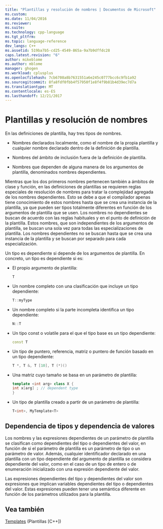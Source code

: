 ```yaml
---
title: "Plantillas y resolución de nombres | Documentos de Microsoft"
ms.custom: 
ms.date: 11/04/2016
ms.reviewer: 
ms.suite: 
ms.technology: cpp-language
ms.tgt_pltfrm: 
ms.topic: language-reference
dev_langs: C++
ms.assetid: 519ba7b5-cd25-4549-865a-9a7b9dffdc28
caps.latest.revision: "6"
author: mikeblome
ms.author: mblome
manager: ghogen
ms.workload: cplusplus
ms.openlocfilehash: 7cb6708a8b7631551a6e245c0777bcc6c9fb1a92
ms.sourcegitcommit: 8fa8fdf0fbb4f57950f1e8f4f9b81b4d39ec7d7a
ms.translationtype: MT
ms.contentlocale: es-ES
ms.lasthandoff: 12/21/2017
---
```

# <a name="templates-and-name-resolution"></a>Plantillas y resolución de nombres

En las definiciones de plantilla, hay tres tipos de nombres.  
  
-   Nombres declarados localmente, como el nombre de la propia plantilla y cualquier nombre declarado dentro de la definición de plantilla.  
  
-   Nombres del ámbito de inclusión fuera de la definición de plantilla.  
  
-   Nombres que dependen de alguna manera de los argumentos de plantilla, denominados nombres dependientes.  
  
 Mientras que los dos primeros nombres pertenecen también a ámbitos de clase y función, en las definiciones de plantillas se requieren reglas especiales de resolución de nombres para tratar la complejidad agregada de los nombres dependientes. Esto se debe a que el compilador apenas tiene conocimiento de estos nombres hasta que se crea una instancia de la plantilla, ya que pueden ser tipos totalmente diferentes en función de los argumentos de plantilla que se usen. Los nombres no dependientes se buscan de acuerdo con las reglas habituales y en el punto de definición de la plantilla. Estos nombres, que son independientes de los argumentos de plantilla, se buscan una sola vez para todas las especializaciones de plantilla. Los nombres dependientes no se buscan hasta que se crea una instancia de la plantilla y se buscan por separado para cada especialización.  
  
 Un tipo es dependiente si depende de los argumentos de plantilla. En concreto, un tipo es dependiente si es:  
  
-   El propio argumento de plantilla:  
  
    ```cpp
    T  
    ```  
  
-   Un nombre completo con una clasificación que incluye un tipo dependiente:  
  
    ```cpp
    T::myType  
    ```  
  
-   Un nombre completo si la parte incompleta identifica un tipo dependiente:  
  
    ```cpp
    N::T  
    ```  
  
-   Un tipo const o volatile para el que el tipo base es un tipo dependiente:  
  
    ```cpp
    const T  
    ```  
  
-   Un tipo de puntero, referencia, matriz o puntero de función basado en un tipo dependiente:  
  
    ```cpp
    T *, T &, T [10], T (*)()  
    ```  
  
-   Una matriz cuyo tamaño se basa en un parámetro de plantilla:  
  
    ```cpp
    template <int arg> class X {  
    int x[arg] ; // dependent type  
    }  
    ```  
  
-   Un tipo de plantilla creado a partir de un parámetro de plantilla:  
  
    ```cpp
    T<int>, MyTemplate<T>  
    ```  
  
## <a name="type-dependence-and-value-dependence"></a>Dependencia de tipos y dependencia de valores

 Los nombres y las expresiones dependientes de un parámetro de plantilla se clasifican como dependientes del tipo o dependientes del valor, en función de si el parámetro de plantilla es un parámetro de tipo o un parámetro de valor. Además, cualquier identificador declarado en una plantilla con un tipo dependiente del argumento de plantilla se considera dependiente del valor, como en el caso de un tipo de entero o de enumeración inicializado con una expresión dependiente del valor.  
  
 Las expresiones dependientes del tipo y dependientes del valor son expresiones que implican variables dependientes del tipo o dependientes del valor. Estas expresiones pueden tener una semántica diferente en función de los parámetros utilizados para la plantilla.  
  
## <a name="see-also"></a>Vea también

 [Templates](../cpp/templates-cpp.md) (Plantillas [C++])

